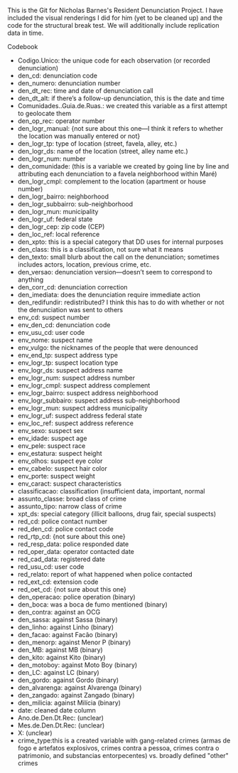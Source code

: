 This is the Git for Nicholas Barnes's Resident Denunciation Project. I have included the visual renderings I did for him (yet to be cleaned up) and the code for the structural break test. We will additionally include replication data in time. 


Codebook 
- Codigo.Unico: the unique code for each observation (or recorded denunciation)
- den_cd: denunciation code
- den_numero: denunciation number
- den_dt_rec: time and date of denunciation call
- den_dt_alt:  if there’s a follow-up denunciation, this is the date and time
- Comunidades..Guia.de.Ruas.: we created this variable as a first attempt to geolocate them
- den_op_rec: operator number
- den_logr_manual: {not sure about this one—I think it refers to whether the location was manually entered or not}
- den_logr_tp: type of location (street, favela, alley, etc.)
- den_logr_ds: name of the location (street, alley name etc.)
- den_logr_num: number
- den_comunidade: (this is a variable we created by going line by line and attributing each denunciation to a favela neighborhood within Maré)
- den_logr_cmpl: complement to the location (apartment or house number)
- den_logr_bairro: neighborhood
- den_logr_subbairro: sub-neighborhood
- den_logr_mun: municipality
- den_logr_uf: federal state
- den_logr_cep: zip code (CEP)
- den_loc_ref: local reference
- den_xpto: this is a special category that DD uses for internal purposes
- den_class: this is a classification, not sure what it means
- den_texto: small blurb about the call on the denunciation; sometimes includes actors, location, previous crime, etc.
- den_versao: denunciation version—doesn’t seem to correspond to anything
- den_corr_cd: denunciation correction
- den_imediata: does the denunciation require immediate action
- den_redifundir: redistributed? I think this has to do with whether or not the denunciation was sent to others
- env_cd: suspect number
- env_den_cd: denunciation code
- env_usu_cd: user code
- env_nome: suspect name
- env_vulgo: the nicknames of the people that were denounced
- env_end_tp: suspect address type
- env_logr_tp: suspect location type
- env_logr_ds: suspect address name
- env_logr_num: suspect address number
- env_logr_cmpl: suspect address complement
- env_logr_bairro: suspect address neighborhood
- env_logr_subbairo: suspect address sub-neighborhood
- env_logr_mun: suspect address municipality
- env_logr_uf: suspect address federal state
- env_loc_ref: suspect address reference
- env_sexo: suspect sex
- env_idade: suspect age
- env_pele: suspect race
- env_estatura: suspect height
- env_olhos: suspect eye color
- env_cabelo: suspect hair color
- env_porte: suspect weight
- env_caract: suspect characteristics
- classificacao: classification (insufficient data, important, normal
- assunto_classe: broad class of crime
- assunto_tipo: narrow class of crime
- xpt_ds: special category (illicit balloons, drug fair, special suspects)
- red_cd: police contact number
- red_den_cd: police contact code
- red_rtp_cd: {not sure about this one}
- red_resp_data: police responded date
- red_oper_data: operator contacted date
- red_cad_data: registered date
- red_usu_cd: user code
- red_relato: report of what happened when police contacted
- red_ext_cd: extension code
- red_oet_cd: {not sure about this one}
- den_operacao: police operation (binary)
- den_boca: was a boca de fumo mentioned (binary)
- den_contra: against an OCG
- den_sassa: against Sassa (binary)
- den_linho: against Linho (binary)
- den_facao: against Facão (binary)
- den_menorp: against Menor P (binary)
- den_MB: against MB (binary)
- den_kito: against Kito (binary)
- den_motoboy: against Moto Boy (binary)
- den_LC: against LC (binary)
- den_gordo: against Gordo (binary)
- den_alvarenga: against Alvarenga (binary)
- den_zangado: against Zangado (binary)
- den_milicia: against Milícia (binary)
- date: cleaned date column 
- Ano.de.Den.Dt.Rec: (unclear)
- Mes.de.Den.Dt.Rec: (unclear)
- X: (unclear) 
- crime_type:this is a created variable with gang-related crimes (armas de fogo e artefatos explosivos, crimes contra a pessoa, crimes contra o patrimonio, and substancias entorpecentes) vs. broadly defined "other" crimes  
